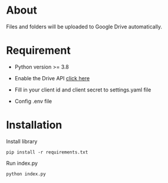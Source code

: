 # About

Files and folders will be  uploaded to Google Drive automatically.

# Requirement

- Python version >= 3.8

- Enable the Drive API <a href="https://developers.google.com/drive/api/v3/quickstart/python" target="_blank">click here</a>

- Fill in your client id and client secret to settings.yaml file

- Config .env file

# Installation

Install library

```
pip install -r requirements.txt
```



Run index.py

```
python index.py
```
